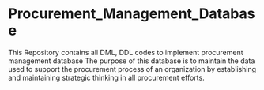 # Procurement_Management_Database
This Repository contains all DML, DDL codes to implement procurement management database
The purpose of this database is to maintain the data used to support the procurement process of an organization by establishing and maintaining strategic thinking in all procurement efforts.
